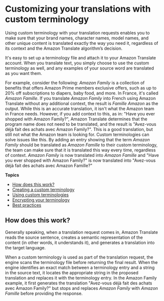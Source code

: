 # Customizing your translations with custom terminology<a name="how-custom-terminology"></a>

Using custom terminology with your translation requests enables you to make sure that your brand names, character names, model names, and other unique content is translated exactly the way you need it, regardless of its context and the Amazon Translate algorithm’s decision\.

It's easy to set up a terminology file and attach it to your Amazon Translate account\. When you translate text, you simply choose to use the custom terminology as well, and any examples of your source word are translated as you want them\.

For example, consider the following: *Amazon Family* is a collection of benefits that offers Amazon Prime members exclusive offers, such as up to 20% off subscriptions to diapers, baby food, and more\. In France, it's called *Amazon Famille*\. If you translate *Amazon Family* into French using Amazon Translate without any additional context, the result is *Famille Amazon* as the output\. While this is an accurate translation, it isn't what the Amazon team in France needs\. However, if you add context to this, as in: "Have you ever shopped with Amazon Family?", Amazon Translate determines that the program name does not need to be translated, and the result is "Avez\-vous déjà fait des achats avec Amazon Family?"\. This is a good translation, but still not what the Amazon team is looking for\. Custom terminologies can solve issues like this\. By adding an entry showing that the term *Amazon Family* should be translated as *Amazon Famille* to their custom terminology, the team can make sure that it is translated this way every time, regardless of context\. *Amazon Family* is now translated into *Amazon Famille* and "Have you ever shopped with Amazon Family?" is now translated into "Avez\-vous déjà fait des achats avec Amazon Famille?"

**Topics**
+ [How does this work?](#how-does-ct-work)
+ [Creating a custom terminology](creating-custom-terminology.md)
+ [Using custom terminologies](using-ct.md)
+ [Encrypting your terminology](protect-terminology.md)
+ [Best practices](ct-best-practices.md)

## How does this work?<a name="how-does-ct-work"></a>

Generally speaking, when a translation request comes in, Amazon Translate reads the source sentence, creates a semantic representation of the content \(in other words, it understands it\), and generates a translation into the target language\. 

When a custom terminology is used as part of the translation request, the engine scans the terminology file before returning the final result\. When the engine identifies an exact match between a terminology entry and a string in the source text, it locates the appropriate string in the proposed translation and replaces it with the terminology entry\. In the Amazon Family example, it first generates the translation "Avez\-vous déjà fait des achats avec Amazon Family?" but stops and replaces *Amazon Family* with *Amazon Famille* before providing the response\.